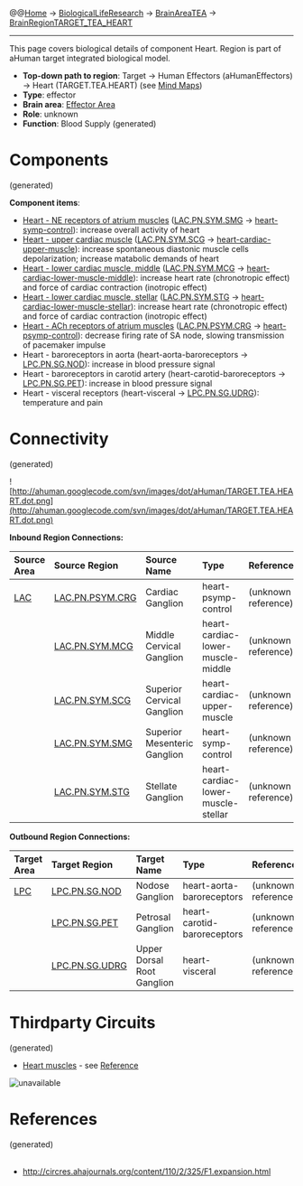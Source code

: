 @@[Home](Home.md) -> [BiologicalLifeResearch](BiologicalLifeResearch.md) -> [BrainAreaTEA](BrainAreaTEA.md) -> [BrainRegionTARGET\_TEA\_HEART](BrainRegionTARGET_TEA_HEART.md)

---


This page covers biological details of component Heart.
Region is part of aHuman target integrated biological model.

  * **Top-down path to region**: Target -> Human Effectors (aHumanEffectors) -> Heart (TARGET.TEA.HEART) (see [Mind Maps](OverallMindMaps.md))
  * **Type**: effector
  * **Brain area**: [Effector Area](BrainAreaTEA.md)
  * **Role**: unknown
  * **Function**: Blood Supply
(generated)
# Components #
(generated)


**Component items**:
  * [Heart - NE receptors of atrium muscles](http://www.cram.com/flashcards/summary-of-ach-and-ne-influence-in-ans-682571) ([LAC.PN.SYM.SMG](BrainRegionLAC_PN_SYM_SMG.md) -> [heart-symp-control](HumanMusclesTorso.md)): increase overall activity of heart
  * [Heart - upper cardiac muscle](http://en.wikipedia.org/wiki/Heart) ([LAC.PN.SYM.SCG](BrainRegionLAC_PN_SYM_SCG.md) -> [heart-cardiac-upper-muscle](HumanMusclesTorso.md)): increase spontaneous diastonic muscle cells depolarization; increase matabolic demands of heart
  * [Heart - lower cardiac muscle, middle](http://en.wikipedia.org/wiki/Heart) ([LAC.PN.SYM.MCG](BrainRegionLAC_PN_SYM_MCG.md) -> [heart-cardiac-lower-muscle-middle](HumanMusclesTorso.md)): increase heart rate (chronotropic effect) and force of cardiac contraction (inotropic effect)
  * [Heart - lower cardiac muscle, stellar](http://en.wikipedia.org/wiki/Heart) ([LAC.PN.SYM.STG](BrainRegionLAC_PN_SYM_STG.md) -> [heart-cardiac-lower-muscle-stellar](HumanMusclesTorso.md)): increase heart rate (chronotropic effect) and force of cardiac contraction (inotropic effect)
  * [Heart - ACh receptors of atrium muscles](http://en.wikipedia.org/wiki/Heart) ([LAC.PN.PSYM.CRG](BrainRegionLAC_PN_PSYM_CRG.md) -> [heart-psymp-control](HumanMusclesTorso.md)): decrease firing rate of SA node, slowing transmission of pacemaker impulse
  * Heart - baroreceptors in aorta (heart-aorta-baroreceptors -> [LPC.PN.SG.NOD](BrainRegionLPC_PN_SG_NOD.md)): increase in blood pressure signal
  * Heart - baroreceptors in carotid artery (heart-carotid-baroreceptors -> [LPC.PN.SG.PET](BrainRegionLPC_PN_SG_PET.md)): increase in blood pressure signal
  * Heart - visceral receptors (heart-visceral -> [LPC.PN.SG.UDRG](BrainRegionLPC_PN_SG_UDRG.md)): temperature and pain

# Connectivity #
(generated)


![http://ahuman.googlecode.com/svn/images/dot/aHuman/TARGET.TEA.HEART.dot.png](http://ahuman.googlecode.com/svn/images/dot/aHuman/TARGET.TEA.HEART.dot.png)

**Inbound Region Connections:**

| **Source Area** | **Source Region** | **Source Name** | **Type** | **Reference** |
|:----------------|:------------------|:----------------|:---------|:--------------|
| [LAC](BrainAreaLAC.md) | [LAC.PN.PSYM.CRG](BrainRegionLAC_PN_PSYM_CRG.md) | Cardiac Ganglion | heart-psymp-control | (unknown reference) |
|                 | [LAC.PN.SYM.MCG](BrainRegionLAC_PN_SYM_MCG.md) | Middle Cervical Ganglion | heart-cardiac-lower-muscle-middle | (unknown reference) |
|                 | [LAC.PN.SYM.SCG](BrainRegionLAC_PN_SYM_SCG.md) | Superior Cervical Ganglion | heart-cardiac-upper-muscle | (unknown reference) |
|                 | [LAC.PN.SYM.SMG](BrainRegionLAC_PN_SYM_SMG.md) | Superior Mesenteric Ganglion | heart-symp-control | (unknown reference) |
|                 | [LAC.PN.SYM.STG](BrainRegionLAC_PN_SYM_STG.md) | Stellate Ganglion | heart-cardiac-lower-muscle-stellar | (unknown reference) |

**Outbound Region Connections:**

| **Target Area** | **Target Region** | **Target Name** | **Type** | **Reference** |
|:----------------|:------------------|:----------------|:---------|:--------------|
| [LPC](BrainAreaLPC.md) | [LPC.PN.SG.NOD](BrainRegionLPC_PN_SG_NOD.md) | Nodose Ganglion | heart-aorta-baroreceptors | (unknown reference) |
|                 | [LPC.PN.SG.PET](BrainRegionLPC_PN_SG_PET.md) | Petrosal Ganglion | heart-carotid-baroreceptors | (unknown reference) |
|                 | [LPC.PN.SG.UDRG](BrainRegionLPC_PN_SG_UDRG.md) | Upper Dorsal Root Ganglion | heart-visceral | (unknown reference) |

# Thirdparty Circuits #
(generated)

  * [Heart muscles](http://circres.ahajournals.org/content/110/2/325/F1.medium.gif) - see [Reference](http://circres.ahajournals.org/content/110/2/325/F1.expansion.html)

<img src='http://circres.ahajournals.org/content/110/2/325/F1.medium.gif' alt='unavailable'>


<h1>References</h1>
(generated)<br>
<br>
<ul><li><a href='http://circres.ahajournals.org/content/110/2/325/F1.expansion.html'>http://circres.ahajournals.org/content/110/2/325/F1.expansion.html</a></li></ul>
